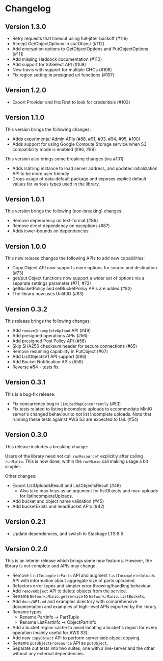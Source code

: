 Changelog
==========

## Version 1.3.0

* Retry requests that timeout using full-jitter backoff (#119)
* Accept GetObjectOptions in statObject (#112)
* Add encryption options to GetObjectOptions and PutObjectOptions (#111)
* Add missing Haddock documentation (#110)
* Add support for S3Select API (#108)
* New travis with support for multiple GHCs (#106)
* Fix region setting in presigned url functions (#107)

## Version 1.2.0

* Export Provider and findFirst to look for credentials (#103)

## Version 1.1.0

This version brings the following changes:

* Adds experimental Admin APIs (#88, #91, #93, #94, #95, #100)
* Adds support for using Google Compute Storage service when S3
  compatibility mode is enabled (#96, #99)

This version also brings some breaking changes (via #101):

* Adds IsString instance to load server address, and updates
  initialization API to be more user friendly
* Drops usage of data-default package and exposes explicit default
  values for various types used in the library.

## Version 1.0.1

This version brings the following (non-breaking) changes:

* Remove dependency on text-format (#86)
* Remove direct dependency on exceptions (#87)
* Adds lower-bounds on dependencies.

## Version 1.0.0

This new release changes the following APIs to add new capabilities:

* Copy Object API now supports more options for source and destination (#73)
* get/put Object functions now support a wider set of options via a
  separate settings parameter (#71, #72)
* getBucketPolicy and setBucketPolicy APIs are added (#82)
* The library now uses UnliftIO (#83)

## Version 0.3.2

This release brings the following changes:

* Add `removeIncompleteUpload` API (#49)
* Add presigned operations APIs (#56)
* Add presigned Post Policy API (#58)
* Skip SHA256 checksum header for secure connections (#65)
* Remove resuming capability in PutObject (#67)
* Add ListObjectsV1 API support (#66)
* Add Bucket Notification APIs (#59)
* Reverse #54 - tests fix.

## Version 0.3.1

This is a bug-fix release:

* Fix concurrency bug in `limitedMapConcurrently` (#53)
* Fix tests related to listing incomplete uploads to accommodate MinIO
  server's changed behaviour to not list incomplete uploads. Note that
  running these tests against AWS S3 are expected to fail. (#54)

## Version 0.3.0

This release includes a breaking change:

Users of the library need not call `runResourceT` explicitly after
calling `runMinio`. This is now done, within the `runMinio` call
making usage a bit simpler.

Other changes:

* Export ListUploadsResult and ListObjectsResult (#48)
  * Also take max-keys as an argument for listObjects and max-uploads
    for listIncompleteUploads.
* Add bucket and object name validation (#45)
* Add bucketExists and headBucket APIs (#42)

## Version 0.2.1

* Update dependencies, and switch to Stackage LTS 8.5

## Version 0.2.0

This is an interim release which brings some new features. However,
the library is not complete and APIs may change.

* Remove `listIncompleteParts` API and augment `listIncompleteUploads`
  API with information about aggregate size of parts uploaded.
* Refactors error types and simpler error throwing/handling behaviour.
* Add `removeObject` API to delete objects from the service.
* Rename `Network.Minio.getService` to `Network.Minio.listBuckets`.
* Add `docs/API.md` and examples directory with comprehensive
  documentation and examples of high-level APIs exported by the
  library.
* Rename types:
  * Rename PartInfo -> PartTuple
  * Rename ListPartInfo -> ObjectPartInfo
* Add a bucket region cache to avoid locating a bucket's region for
  every operation (mainly useful for AWS S3).
* Add new `copyObject` API to perform server side object copying.
* Rename `putObjectFromSource` API as `putObject`.
* Separate out tests into two suites, one with a live-server and the
  other without any external dependencies.
